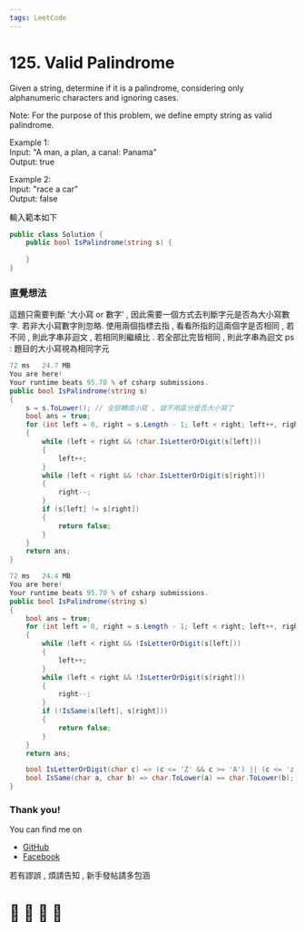 ```yaml
---
tags: LeetCode
---
```


# 125. Valid Palindrome
Given a string, determine if it is a palindrome, considering only alphanumeric characters and ignoring cases.

Note: For the purpose of this problem, we define empty string as valid palindrome.

Example 1:    
Input: "A man, a plan, a canal: Panama"    
Output: true    

Example 2:    
Input: "race a car"    
Output: false    


輸入範本如下
```C#
public class Solution {
    public bool IsPalindrome(string s) {
        
    }
}
```

### 直覺想法
這題只需要判斷 '大小寫 or 數字' , 因此需要一個方式去判斷字元是否為大小寫數字. 若非大小寫數字則忽略. 使用兩個指標去指 , 看看所指的這兩個字是否相同 , 若不同 , 則此字串非迴文 , 若相同則繼續比 . 若全部比完皆相同 , 則此字串為迴文 
ps : 題目的大小寫視為相同字元

```C#
72 ms	24.7 MB
You are here!
Your runtime beats 95.70 % of csharp submissions.
public bool IsPalindrome(string s)
{
    s = s.ToLower(); // 全部轉成小寫 , 就不用區分是否大小寫了
    bool ans = true;
    for (int left = 0, right = s.Length - 1; left < right; left++, right--)
    {
        while (left < right && !char.IsLetterOrDigit(s[left]))
        {
            left++;
        }
        while (left < right && !char.IsLetterOrDigit(s[right]))
        {
            right--;
        }
        if (s[left] != s[right])
        {
            return false;
        }
    }
    return ans;
}
```

```C#
72 ms	24.4 MB
You are here!
Your runtime beats 95.70 % of csharp submissions.
public bool IsPalindrome(string s)
{
    bool ans = true;
    for (int left = 0, right = s.Length - 1; left < right; left++, right--)
    {
        while (left < right && !IsLetterOrDigit(s[left]))
        {
            left++;
        }
        while (left < right && !IsLetterOrDigit(s[right]))
        {
            right--;
        }
        if (!IsSame(s[left], s[right]))
        {
            return false;
        }
    }
    return ans;

    bool IsLetterOrDigit(char c) => (c <= 'Z' && c >= 'A') || (c <= 'z' && c >= 'a') || (c <= '9' && c >= '0');
    bool IsSame(char a, char b) => char.ToLower(a) == char.ToLower(b);
}
```








### Thank you! 

You can find me on

- [GitHub](https://github.com/s0920832252)
- [Facebook](https://www.facebook.com/fourtune.chen)

若有謬誤 , 煩請告知 , 新手發帖請多包涵

# :100: :muscle: :tada: :sheep: 
